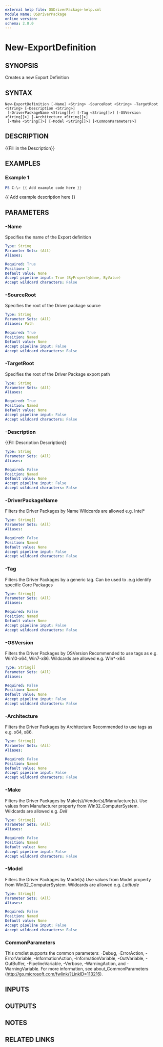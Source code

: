 ```yaml
---
external help file: OSDriverPackage-help.xml
Module Name: OSDriverPackage
online version:
schema: 2.0.0
---
```


# New-ExportDefinition

## SYNOPSIS
Creates a new Export Definition

## SYNTAX

```
New-ExportDefinition [-Name] <String> -SourceRoot <String> -TargetRoot <String> [-Description <String>]
 [-DriverPackageName <String[]>] [-Tag <String[]>] [-OSVersion <String[]>] [-Architecture <String[]>]
 [-Make <String[]>] [-Model <String[]>] [<CommonParameters>]
```

## DESCRIPTION
{{Fill in the Description}}

## EXAMPLES

### Example 1
```powershell
PS C:\> {{ Add example code here }}
```

{{ Add example description here }}

## PARAMETERS

### -Name
Specifies the name of the Export definition

```yaml
Type: String
Parameter Sets: (All)
Aliases:

Required: True
Position: 1
Default value: None
Accept pipeline input: True (ByPropertyName, ByValue)
Accept wildcard characters: False
```

### -SourceRoot
Specifies the root of the Driver package source

```yaml
Type: String
Parameter Sets: (All)
Aliases: Path

Required: True
Position: Named
Default value: None
Accept pipeline input: False
Accept wildcard characters: False
```

### -TargetRoot
Specifies the root of the Driver Package export path

```yaml
Type: String
Parameter Sets: (All)
Aliases:

Required: True
Position: Named
Default value: None
Accept pipeline input: False
Accept wildcard characters: False
```

### -Description
{{Fill Description Description}}

```yaml
Type: String
Parameter Sets: (All)
Aliases:

Required: False
Position: Named
Default value: None
Accept pipeline input: False
Accept wildcard characters: False
```

### -DriverPackageName
Filters the Driver Packages by Name
Wildcards are allowed e.g.
Intel*

```yaml
Type: String[]
Parameter Sets: (All)
Aliases:

Required: False
Position: Named
Default value: None
Accept pipeline input: False
Accept wildcard characters: False
```

### -Tag
Filters the Driver Packages by a generic tag.
Can be used to .e.g identify specific Core Packages

```yaml
Type: String[]
Parameter Sets: (All)
Aliases:

Required: False
Position: Named
Default value: None
Accept pipeline input: False
Accept wildcard characters: False
```

### -OSVersion
Filters the Driver Packages by OSVersion
Recommended to use tags as e.g.
Win10-x64, Win7-x86.
Wildcards are allowed e.g.
Win*-x64

```yaml
Type: String[]
Parameter Sets: (All)
Aliases:

Required: False
Position: Named
Default value: None
Accept pipeline input: False
Accept wildcard characters: False
```

### -Architecture
Filters the Driver Packages by Architecture
Recommended to use tags as e.g.
x64, x86.

```yaml
Type: String[]
Parameter Sets: (All)
Aliases:

Required: False
Position: Named
Default value: None
Accept pipeline input: False
Accept wildcard characters: False
```

### -Make
Filters the Driver Packages by Make(s)/Vendor(s)/Manufacture(s).
Use values from Manufacturer property from Win32_ComputerSystem.
Wildcards are allowed e.g.
*Dell*

```yaml
Type: String[]
Parameter Sets: (All)
Aliases:

Required: False
Position: Named
Default value: None
Accept pipeline input: False
Accept wildcard characters: False
```

### -Model
Filters the Driver Packages by Model(s)
Use values from Model property from Win32_ComputerSystem.
Wildcards are allowed e.g.
*Latitude*

```yaml
Type: String[]
Parameter Sets: (All)
Aliases:

Required: False
Position: Named
Default value: None
Accept pipeline input: False
Accept wildcard characters: False
```

### CommonParameters
This cmdlet supports the common parameters: -Debug, -ErrorAction, -ErrorVariable, -InformationAction, -InformationVariable, -OutVariable, -OutBuffer, -PipelineVariable, -Verbose, -WarningAction, and -WarningVariable.
For more information, see about_CommonParameters (http://go.microsoft.com/fwlink/?LinkID=113216).

## INPUTS

## OUTPUTS

## NOTES

## RELATED LINKS

